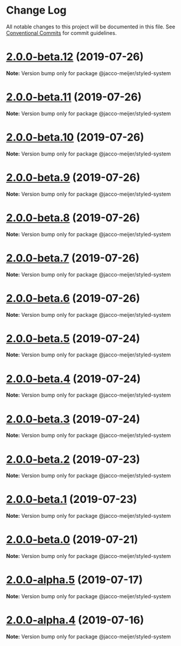 # Change Log

All notable changes to this project will be documented in this file.
See [Conventional Commits](https://conventionalcommits.org) for commit guidelines.

# [2.0.0-beta.12](https://github.com/jaccomeijer/wheelroom/compare/@jacco-meijer/styled-system@2.0.0-beta.11...@jacco-meijer/styled-system@2.0.0-beta.12) (2019-07-26)

**Note:** Version bump only for package @jacco-meijer/styled-system





# [2.0.0-beta.11](https://github.com/jaccomeijer/wheelroom/compare/@jacco-meijer/styled-system@2.0.0-beta.10...@jacco-meijer/styled-system@2.0.0-beta.11) (2019-07-26)

**Note:** Version bump only for package @jacco-meijer/styled-system





# [2.0.0-beta.10](https://github.com/jaccomeijer/wheelroom/compare/@jacco-meijer/styled-system@2.0.0-beta.9...@jacco-meijer/styled-system@2.0.0-beta.10) (2019-07-26)

**Note:** Version bump only for package @jacco-meijer/styled-system





# [2.0.0-beta.9](https://github.com/jaccomeijer/wheelroom/compare/@jacco-meijer/styled-system@2.0.0-beta.8...@jacco-meijer/styled-system@2.0.0-beta.9) (2019-07-26)

**Note:** Version bump only for package @jacco-meijer/styled-system





# [2.0.0-beta.8](https://github.com/jaccomeijer/wheelroom/compare/@jacco-meijer/styled-system@2.0.0-beta.7...@jacco-meijer/styled-system@2.0.0-beta.8) (2019-07-26)

**Note:** Version bump only for package @jacco-meijer/styled-system





# [2.0.0-beta.7](https://github.com/jaccomeijer/wheelroom/compare/@jacco-meijer/styled-system@2.0.0-beta.6...@jacco-meijer/styled-system@2.0.0-beta.7) (2019-07-26)

**Note:** Version bump only for package @jacco-meijer/styled-system





# [2.0.0-beta.6](https://github.com/jaccomeijer/wheelroom/compare/@jacco-meijer/styled-system@2.0.0-beta.5...@jacco-meijer/styled-system@2.0.0-beta.6) (2019-07-26)

**Note:** Version bump only for package @jacco-meijer/styled-system





# [2.0.0-beta.5](https://github.com/jaccomeijer/wheelroom/compare/@jacco-meijer/styled-system@2.0.0-beta.4...@jacco-meijer/styled-system@2.0.0-beta.5) (2019-07-24)

**Note:** Version bump only for package @jacco-meijer/styled-system





# [2.0.0-beta.4](https://github.com/jaccomeijer/wheelroom/compare/@jacco-meijer/styled-system@2.0.0-beta.3...@jacco-meijer/styled-system@2.0.0-beta.4) (2019-07-24)

**Note:** Version bump only for package @jacco-meijer/styled-system





# [2.0.0-beta.3](https://github.com/jaccomeijer/wheelroom/compare/@jacco-meijer/styled-system@2.0.0-beta.2...@jacco-meijer/styled-system@2.0.0-beta.3) (2019-07-24)

**Note:** Version bump only for package @jacco-meijer/styled-system





# [2.0.0-beta.2](https://github.com/jaccomeijer/wheelroom/compare/@jacco-meijer/styled-system@2.0.0-beta.1...@jacco-meijer/styled-system@2.0.0-beta.2) (2019-07-23)

**Note:** Version bump only for package @jacco-meijer/styled-system





# [2.0.0-beta.1](https://github.com/jaccomeijer/wheelroom/compare/@jacco-meijer/styled-system@2.0.0-beta.0...@jacco-meijer/styled-system@2.0.0-beta.1) (2019-07-23)

**Note:** Version bump only for package @jacco-meijer/styled-system





# [2.0.0-beta.0](https://github.com/jaccomeijer/wheelroom/compare/@jacco-meijer/styled-system@2.0.0-alpha.5...@jacco-meijer/styled-system@2.0.0-beta.0) (2019-07-21)

**Note:** Version bump only for package @jacco-meijer/styled-system





# [2.0.0-alpha.5](https://github.com/jaccomeijer/wheelroom/compare/@jacco-meijer/styled-system@2.0.0-alpha.4...@jacco-meijer/styled-system@2.0.0-alpha.5) (2019-07-17)

**Note:** Version bump only for package @jacco-meijer/styled-system





# [2.0.0-alpha.4](https://github.com/jaccomeijer/wheelroom/compare/@jacco-meijer/styled-system@2.0.0-alpha.3...@jacco-meijer/styled-system@2.0.0-alpha.4) (2019-07-16)

**Note:** Version bump only for package @jacco-meijer/styled-system
